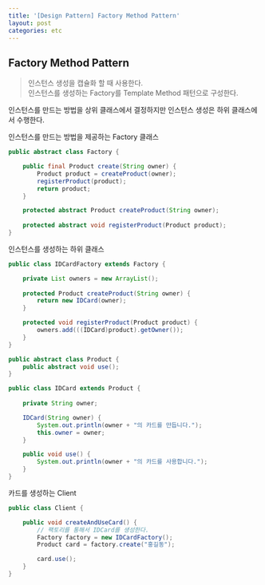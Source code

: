 ```yaml
---
title: '[Design Pattern] Factory Method Pattern'
layout: post
categories: etc
---
```


## Factory Method Pattern
> 인스턴스 생성을 캡슐화 할 때 사용한다.  
> 인스턴스를 생성하는 Factory를 Template Method 패턴으로 구성한다.

인스턴스를 만드는 방법을 상위 클래스에서 결정하지만 인스턴스 생성은 하위 클래스에서 수행한다.

인스턴스를 만드는 방법을 제공하는 Factory 클래스
```java
public abstract class Factory {

    public final Product create(String owner) {
        Product product = createProduct(owner);
        registerProduct(product);
        return product;
    }

    protected abstract Product createProduct(String owner);
    
    protected abstract void registerProduct(Product product);
}
```

인스턴스를 생성하는 하위 클래스
```java
public class IDCardFactory extends Factory {

    private List owners = new ArrayList();
    
    protected Product createProduct(String owner) {
        return new IDCard(owner);
    }

    protected void registerProduct(Product product) {
        owners.add(((IDCard)product).getOwner());
    }
}
```

```java
public abstract class Product {
    public abstract void use();
}
```

```java
public class IDCard extends Product {
    
    private String owner;

    IDCard(String owner) {
        System.out.println(owner + "의 카드를 만듭니다.");
        this.owner = owner;
    }

    public void use() {
        System.out.println(owner + "의 카드를 사용합니다.");
    }
}
```

카드를 생성하는 Client
```java
public class Client {

    public void createAndUseCard() {
        // 팩토리를 통해서 IDCard를 생성한다.
        Factory factory = new IDCardFactory();
        Product card = factory.create("홍길동");

        card.use();
    }
}
```
